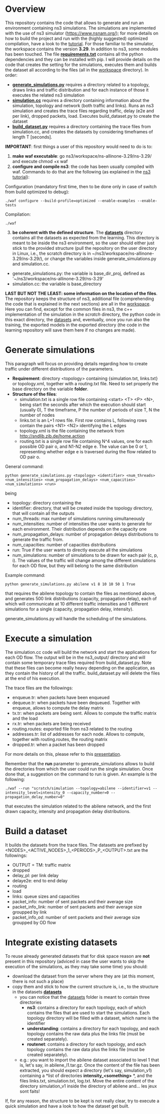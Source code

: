 # Overview
This repository contains the code that allows to generate and run an environment containing ns3 simulations. The simulations are implemented with the use of ns3 simulator (https://www.nsnam.org/); for more details on how to build the project and run with the (highly suggested) optimized compilation, have a look to the [tutorial](https://www.nsnam.org/docs/tutorial/html/). For those familiar to the simulator, the workspace contains the version **3.29**. In addition to ns3, some modules has been touched. The file [**requirements.txt**](http://rnd-gitlab-eu.huawei.com/network-optimisation/supervised-learning-qos-simulations/blob/master/ns3/workspace/ns-allinone-3.29/ns-3.29/requirements.txt) contains all the python dependencies and they can be installed with pip. I will provide details on the code that creates the setting for the simulations, executes them and builds the dataset all according to the files (all in the [workspace](http://rnd-gitlab-eu.huawei.com/network-optimisation/supervised-learning-qos-simulations/tree/master/ns3/workspace/ns-allinone-3.29) directory). In order:
* [**generate_simulations.py**](http://rnd-gitlab-eu.huawei.com/network-optimisation/supervised-learning-qos-simulations/blob/master/ns3/workspace/ns-allinone-3.29/ns-3.29/generate_simulations.py) requires a directory related to a topology, draws links and traffic distribution and for each instance of those it executes the related ns3 simulation
* [**simulation.cc**](http://rnd-gitlab-eu.huawei.com/network-optimisation/supervised-learning-qos-simulations/blob/master/ns3/workspace/ns-allinone-3.29/ns-3.29/scratch/simulation.cc) requires a directory containing information about the simulation, topology and network (both traffic and links). Runs an ns3 simulation and creates the trace files regarding traffic, delay (e2e and per link), dropped packets, load. Executes build_dataset.py to create the dataset
* [**build_dataset.py**](http://rnd-gitlab-eu.huawei.com/network-optimisation/supervised-learning-qos-simulations/blob/master/ns3/workspace/ns-allinone-3.29/ns-3.29/build_dataset.py) requires a directory containing the trace files from simulation.cc, and creates the datasets by considering timeframes of length T [seconds].

**IMPORTANT**: first things a user of this repository would need to do is to:
1. **make waf executable**: go ns3/workspace/ns-allinone-3.29/ns-3.29/ and execute chmod +x waf
2. **configure and compile ns3**: the code has been usually compiled with waf. Commands to do that are the following (as explained in the [ns3 tutorial](https://www.nsnam.org/docs/tutorial/html/)):

Configuration (mandatory first time, then to be done only in case of switch from build optimized to debug):
```shell
./waf configure --build-profile=optimized --enable-examples --enable-tests
```

Compilation:
```shell
./waf
```

3. **be coherent with the defined structure**. The [**datasets**](http://rnd-gitlab-eu.huawei.com/network-optimisation/supervised-learning-qos-simulations/tree/master/ns3/workspace/ns-allinone-3.29/ns-3.29/datasets) directory contains all the datasets as expected from the learning. This directory is meant to be inside the ns3 environment, so the user should either just stick to the provided structure (pull the repository on the user directory in Linux, i.e., the scratch directory is in ~/ns3/workspace/ns-allinone-3.29/ns-3.29/), or change the variables inside generate_simulations.py and simulation.cc.
- generate_simulations.py: the variable is base_dir_proj, defined as '~/ns3/workspace/ns-allinone-3.29/ns-3.29'
- simulation.cc: the variable is base_directory

**LAST BUT NOT THE LEAST: some information on the location of the files**. The repository keeps the structure of ns3, additional file (comprehending the code that is explained in the next sections) are all in the [workspace](http://rnd-gitlab-eu.huawei.com/network-optimisation/supervised-learning-qos-simulations/blob/master/ns3/workspace/ns-allinone-3.29/ns-3.29). Here you can find, except for the common files in ns3, the c++ implementation of the simulation in the *scratch* directory, the python code in this exact directory, the [datasets](http://rnd-gitlab-eu.huawei.com/network-optimisation/supervised-learning-qos-simulations/blob/master/ns3/workspace/ns-allinone-3.29/ns-3.29/datasets) and, eventually, once you run also the training, the exported models in the exported directory (the code in the learning repository will save them here if no changes are made).

# Generate simulations
This paragraph will focus on providing details regarding how to create traffic under different distributions of the parameters.
* **Requirement**: directory \<topology\> containing {simulation.txt, links.txt} or topology.xml, together with a routing.txt file. Need to set properly the base directory on the variable **folder**.
* **Structure of the files**:
    * simulation.txt is a single row file containing \<start\> \<T\> \<P\> \<N\>, being start the seconds after which the execution should start (usually 0), T the timeframe, P the number of periods of size T, N the number of nodes
    * links.txt is an L+1 rows file. First row contains L, following rows contain the pairs \<N1\> \<N2\> identifying the L edges
    * topology.xml is the file containing the network from http://sndlib.zib.de/home.action
    * routing.txt is a single row file containing N^4 values, one for each possible OD pair o, and N1-N2 edge e. The value can be 0 or 1, representing whether edge e is traversed during the flow related to OD pair o.

General command:
```shell
python generate_simulations.py <topology> <identifier> <num_threads> <num_intensities> <num_propagation_delays> <num_capacities> <num_simulations> <run>
```
being
* topology: directory containing the
* identifier: directory, that will be created inside the topology directory, that will contain all the outputs
* num_threads: max number of simulations running simultaneously
* num_intensities: number of intensities the user wants to generate for each environment. Their distribution depends on the capacity one
* num_propagation_delays: number of propagation delays distributions to generate the traffic from.
* num_capacities: number of capacities distributions
* run: True if the user wants to directly execute all the simulations
* num_simulations: number of simulations to be drawn for each pair (c, p, i). The values of the traffic will change among the different simulations for each OD flow, but they will belong to the same distribution

Example command:
```shell
python generate_simulations.py abilene v1 8 10 10 50 1 True
```

that requires the abilene topology to contain the files as mentioned above, and generates 500 link distributions (capacity, propagation delay), each of which will communicate at 10 different traffic intensities and 1 different simulations for a single (capacity, propagation delay, intensity).

generate_simulations.py will handle the scheduling of the simulations.

# Execute a simulation
The simulation.cc code will build the network and start the applications for each OD flow. The output will be in the ns3_output/ directory and will contain some temporary trace files required from build_dataset.py. Note that these files can become really heavy depending on the application, as they contain the history of all the traffic. build_dataset.py will delete the files at the end of his execution.

The trace files are the followings:
* enqueue.tr: when packets have been enqueued
* dequeue.tr: when packets have been dequeued. Together with enqueue, allows to compute the delay matrix
* tx.tr: when packets are being sent. Allows to compute the traffic matrix and the load
* rx.tr: when packets are being received
* routing.routes: exported file from ns3 related to the routing
* addresses.tr: list of addresses for each node. Allows to compute, together with routing.routes, the routing matrix
* dropped.tr: when a packet has been dropped

For more details on this, please refer to this [presentation](http://rnd-gitlab-eu.huawei.com/network-optimisation/supervised-learning-qos-simulations/tree/master/assets/FKpresentation1707.pptx).

Remember that the **run** parameter to generate_simulations allows to build the directories from which the user could run the single simulation. Once done that, a suggestion on the command to run is given. An example is the following:

```shell
./waf --run "scratch/simulation --topology=abilene --identifier=v1 --intensity_level=intensity_0 --capacity_number=0 --propagation_delay_number=0"
```

that executes the simulation related to the abilene network, and the first drawn capacity, intensity and propagation delay distributions.

# Build a dataset
It builds the datasets from the trace files. The datasets are prefixed by \<NODES\>\_\<ACTIVE_NODES\>\_1\_\<PERIODS\>\_P\_\<OUTPUT\>.txt are the followings:
* OUTPUT = TM: traffic matrix
* dropped
* delay_pl: per link delay
* delaye2e: end to end delay
* routing
* load
* links: queue sizes and capacities
* packet_info: number of sent packets and their average size
* packet_info_link: number of sent packets and their average size groupped by link
* packet_info_od: number of sent packets and their average size groupped by OD flow

# Integrate existing datasets
To reuse already generated datasets that for disk space reason are **not** present in this repository (adviced in case the user wants to skip the execution of the simulations, as they may take some time) you should:
* download the dataset from the server where they are (at this moment, there is not such a place)
* copy them and stick to how the current structure is, i.e., to the structure in the datasets [**datasets**](http://rnd-gitlab-eu.huawei.com/network-optimisation/supervised-learning-qos-simulations/tree/master/ns3/workspace/ns-allinone-3.29/ns-3.29/datasets)
    * you can notice that the [datasets](http://rnd-gitlab-eu.huawei.com/network-optimisation/supervised-learning-qos-simulations/tree/master/ns3/workspace/ns-allinone-3.29/ns-3.29/datasets) folder is meant to contain three directories
        * **ns3**: contains a directory for each topology, each of which contains the files that are used to start the simulations. Each topology directory will be filled with a dataset, which name is the identifier
        * **understanding**: contains a directory for each topology, and each topology contains the raw data plus the links file (must be created separately). 
        * **routenet**: contains a directory for each topology, and each topology contains the raw data plus the links file (must be created separately).
    * e.g.: you want to import the abilene dataset associated to level 1 that is, let's say, in abilene\_l1.tar.gz. Once the content of the file has been extracted, you should expect a directory (let's say, simulation\_v1) containing a *list of directories **intensity_\<something\>** *, and the files links.txt, simulation.txt, log.txt. Move the entire content of the directory simulation\_v1 inside the directory of abilene and... les jeux sont faits!

If, for any reason, the structure to be kept is not really clear, try to execute a quick simulation and have a look to how the dataset get built.
